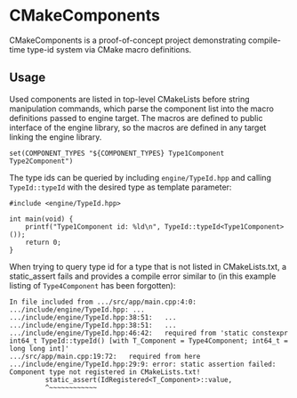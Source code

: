 CMakeComponents
=

CMakeComponents is a proof-of-concept project demonstrating compile-time type-id system via CMake macro
definitions.

Usage
-

Used components are listed in top-level CMakeLists before string manipulation commands, which parse the
component list into the macro definitions passed to engine target. The macros are defined to public interface
of the engine library, so the macros are defined in any target linking the engine library.

```
set(COMPONENT_TYPES "${COMPONENT_TYPES} Type1Component Type2Component")
```

The type ids can be queried by including `engine/TypeId.hpp` and calling `TypeId::typeId` with the desired type
as template parameter:

```
#include <engine/TypeId.hpp>

int main(void) {
    printf("Type1Component id: %ld\n", TypeId::typeId<Type1Component>());
    return 0;
}
```

When trying to query type id for a type that is not listed in CMakeLists.txt, a static_assert fails and provides
a compile error similar to (in this example listing of `Type4Component` has been forgotten):

```
In file included from .../src/app/main.cpp:4:0:
.../include/engine/TypeId.hpp: ...
.../include/engine/TypeId.hpp:38:51:   ...
.../include/engine/TypeId.hpp:38:51:   ...
.../include/engine/TypeId.hpp:46:42:   required from 'static constexpr int64_t TypeId::typeId() [with T_Component = Type4Component; int64_t = long long int]'
.../src/app/main.cpp:19:72:   required from here
.../include/engine/TypeId.hpp:29:9: error: static assertion failed: Component type not registered in CMakeLists.txt!
         static_assert(IdRegistered<T_Component>::value,
         ^~~~~~~~~~~~~
```